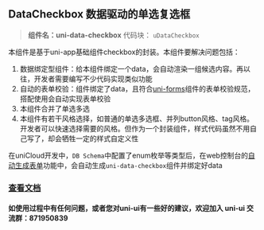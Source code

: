 

## DataCheckbox 数据驱动的单选复选框
> **组件名：uni-data-checkbox**
> 代码块： `uDataCheckbox`


本组件是基于uni-app基础组件checkbox的封装。本组件要解决问题包括：

1. 数据绑定型组件：给本组件绑定一个data，会自动渲染一组候选内容。再以往，开发者需要编写不少代码实现类似功能
2. 自动的表单校验：组件绑定了data，且符合[uni-forms](https://ext.dcloud.net.cn/plugin?id=2773)组件的表单校验规范，搭配使用会自动实现表单校验
3. 本组件合并了单选多选
4. 本组件有若干风格选择，如普通的单选多选框、并列button风格、tag风格。开发者可以快速选择需要的风格。但作为一个封装组件，样式代码虽然不用自己写了，却会牺牲一定的样式自定义性

在uniCloud开发中，`DB Schema`中配置了enum枚举等类型后，在web控制台的[自动生成表单](https://uniapp.dcloud.io/uniCloud/schema?id=autocode)功能中，会自动生成``uni-data-checkbox``组件并绑定好data

### [查看文档](https://uniapp.dcloud.io/component/uniui/uni-data-checkbox)
#### 如使用过程中有任何问题，或者您对uni-ui有一些好的建议，欢迎加入 uni-ui 交流群：871950839 